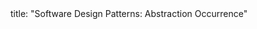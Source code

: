 <frontmatter>
title: "Software Design Patterns: Abstraction Occurrence"
</frontmatter>

<include src="navbar.md" boilerplate />

<include src="container-inPage-asFlat.md" boilerplate />